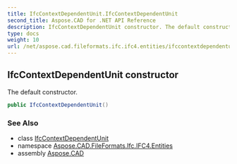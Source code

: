 ```yaml
---
title: IfcContextDependentUnit.IfcContextDependentUnit
second_title: Aspose.CAD for .NET API Reference
description: IfcContextDependentUnit constructor. The default constructor
type: docs
weight: 10
url: /net/aspose.cad.fileformats.ifc.ifc4.entities/ifccontextdependentunit/ifccontextdependentunit/
---
```

## IfcContextDependentUnit constructor

The default constructor.

```csharp
public IfcContextDependentUnit()
```

### See Also

* class [IfcContextDependentUnit](../)
* namespace [Aspose.CAD.FileFormats.Ifc.IFC4.Entities](../../ifccontextdependentunit/)
* assembly [Aspose.CAD](../../../)


